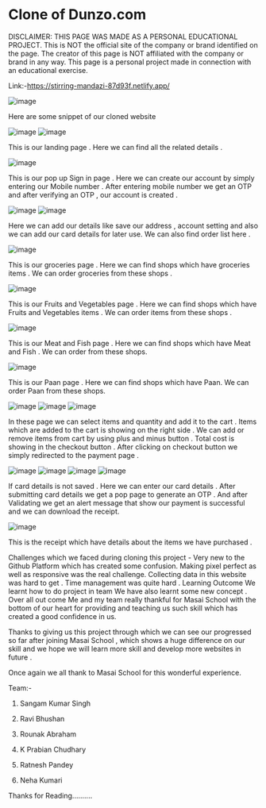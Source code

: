 # Clone of Dunzo.com


DISCLAIMER: THIS PAGE WAS MADE AS A PERSONAL EDUCATIONAL PROJECT. This is NOT the official site of the company or brand identified on the page. The creator of this page is NOT affiliated with the company or brand in any way. This page is a personal project made in connection with an educational exercise.



Link:-https://stirring-mandazi-87d93f.netlify.app/

![image](https://user-images.githubusercontent.com/99814514/170681280-7e60b1c9-1b64-4330-a8ad-90ad4fbb6b65.png)






Here are some snippet of our cloned website

![image](https://user-images.githubusercontent.com/99814514/170681336-0f650857-08a4-453f-994e-656b03441a79.png)
![image](https://user-images.githubusercontent.com/99814514/170681403-cea557bf-463d-4820-bc27-e77fde67223b.png)


This is our landing page . Here we can find all the related details .

![image](https://user-images.githubusercontent.com/99814514/170681364-4720fd6d-9706-4eaa-a40d-9eda64f886bf.png)


This is our pop up Sign in page . Here we can create our account by simply entering our Mobile number . 
After entering mobile number we get an OTP and after verifying an OTP , our account is created .

![image](https://user-images.githubusercontent.com/99814514/170681495-d345758d-34db-4142-b0e1-aed89a8aa3bd.png)
![image](https://user-images.githubusercontent.com/99814514/170681476-edd408b3-5896-4630-88bc-626f6088ec22.png)


Here we can add our details like save our address , account setting and also we can add our card details for later 
use. We can also find order list here .

![image](https://user-images.githubusercontent.com/99814514/170681545-e75cfe8b-7198-43bf-8fc9-30172dcab5e6.png)


This is our groceries page . Here we can find shops which have groceries items . We can order groceries from these shops .

![image](https://user-images.githubusercontent.com/99814514/170681583-30f04923-c7ec-4ddb-ab5d-b72cba1e0c4a.png)


This is our Fruits and Vegetables page . Here we can find shops which have Fruits and Vegetables items . We can
order items from these shops .

![image](https://user-images.githubusercontent.com/99814514/170681616-60d7dd71-c672-48a8-aded-ef1dbb218772.png)


This is our Meat and Fish page . Here we can find shops which have Meat and Fish . We can order from these shops.

![image](https://user-images.githubusercontent.com/99814514/170681660-3a9741c4-8190-417d-a8e7-9fac6f1dfdf1.png)


This is our Paan page . Here we can find shops which have Paan. We can order Paan from these shops.

![image](https://user-images.githubusercontent.com/99814514/170681685-2c95948c-a4c2-4592-ac31-ca214e7f1e8f.png)
![image](https://user-images.githubusercontent.com/99814514/170681712-fa0c869a-aaf1-4d1b-a3fd-6639c73f8aac.png)
![image](https://user-images.githubusercontent.com/99814514/170681734-19be5118-9a39-4e91-b9b7-21cbf5bd6c98.png)




In these page we can select items and quantity and add it to the cart . Items which are added to the cart is 
showing on the right side . We can add or remove items from cart by using plus and minus button . Total cost 
is showing in the checkout button . After clicking on checkout button we simply redirected to the payment page .

![image](https://user-images.githubusercontent.com/99814514/170681761-5c44d856-0abb-4469-b348-855ee1a121e9.png)
![image](https://user-images.githubusercontent.com/99814514/170681829-d56cb0d7-9cf2-4cef-bd82-ca0254943d83.png)
![image](https://user-images.githubusercontent.com/99814514/170681846-75608193-1984-496e-88bb-47d857cc866a.png)
![image](https://user-images.githubusercontent.com/99814514/170681870-033ad054-7780-43bd-9fd2-6a45df93f43f.png)




If card details is not saved . Here we can enter our card details . After submitting card details we get a pop
page to generate an OTP . And after Validating we get an alert message that show our payment is successful and 
we can download the receipt.

![image](https://user-images.githubusercontent.com/99814514/170681921-8f889365-6e94-4827-92cb-a3b377cb13c3.png)

This is the receipt which have details about the items we have purchased .

Challenges which we faced during cloning this project -
Very new to the Github Platform which has created some confusion.
Making pixel perfect as well as responsive was the real challenge.
Collecting data in this website was hard to get .
Time management was quite hard .
Learning Outcome
We learnt how to do project in team
We have also learnt some new concept .
Over all out come
Me and my team really thankful for Masai School with the bottom of our heart for providing and teaching us 
such skill which has created a good confidence in us.

Thanks to giving us this project through which we can see our progressed so far after joining Masai School ,
which shows a huge difference on our skill and we hope we will learn more skill and develop more websites in future .

Once again we all thank to Masai School for this wonderful experience.

Team:-

01. Sangam Kumar Singh

02. Ravi Bhushan

03. Rounak Abraham

04. K Prabian Chudhary

05. Ratnesh Pandey

06. Neha Kumari

Thanks for Reading..........
